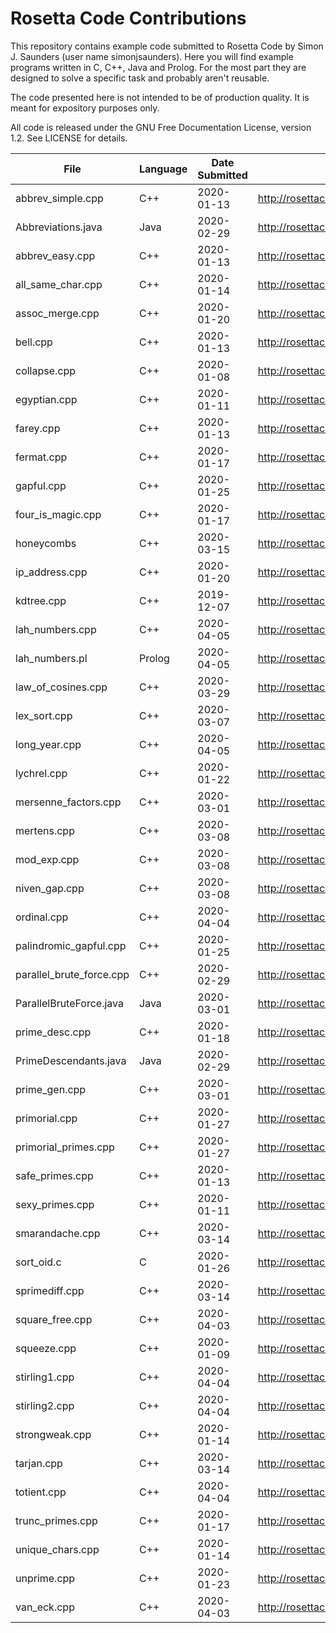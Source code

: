 Rosetta Code Contributions
==========================

This repository contains example code submitted to Rosetta Code by
Simon J. Saunders (user name simonjsaunders). Here you will find example programs
written in C, C++, Java and Prolog. For the most part they are designed
to solve a specific task and probably aren't reusable.

The code presented here is not intended to be of production quality.
It is meant for expository purposes only.

All code is released under the GNU Free Documentation License, version 1.2.
See LICENSE for details.

|File|Language|Date Submitted|Rosetta Code URL|
|----|--------|--------------|----------------|
|abbrev_simple.cpp|C++|2020-01-13|http://rosettacode.org/wiki/Abbreviations,_simple|
|Abbreviations.java|Java|2020-02-29|http://rosettacode.org/wiki/Abbreviations,_simple|
|abbrev_easy.cpp|C++|2020-01-13|http://rosettacode.org/wiki/Abbreviations,_easy|
|all_same_char.cpp|C++|2020-01-14|http://rosettacode.org/wiki/Determine_if_a_string_has_all_the_same_characters|
|assoc_merge.cpp|C++|2020-01-20|http://rosettacode.org/wiki/Associative_array/Merging|
|bell.cpp|C++|2020-01-13|http://rosettacode.org/wiki/Bell_numbers|
|collapse.cpp|C++|2020-01-08|http://rosettacode.org/wiki/Determine_if_a_string_is_collapsible|
|egyptian.cpp|C++|2020-01-11|http://rosettacode.org/wiki/Egyptian_fractions|
|farey.cpp|C++|2020-01-13|http://rosettacode.org/wiki/Farey_sequence|
|fermat.cpp|C++|2020-01-17|http://rosettacode.org/wiki/Fermat_numbers|
|gapful.cpp|C++|2020-01-25|http://rosettacode.org/wiki/Gapful_numbers|
|four_is_magic.cpp|C++|2020-01-17|http://rosettacode.org/wiki/Four_is_magic|
|honeycombs|C++|2020-03-15|http://rosettacode.org/wiki/Honeycombs#C.2B.2B|
|ip_address.cpp|C++|2020-01-20|http://rosettacode.org/wiki/Parse_an_IP_Address|
|kdtree.cpp|C++|2019-12-07|http://rosettacode.org/wiki/K-d_tree|
|lah_numbers.cpp|C++|2020-04-05|http://rosettacode.org/wiki/Lah_numbers|
|lah_numbers.pl|Prolog|2020-04-05|http://rosettacode.org/wiki/Lah_numbers|
|law_of_cosines.cpp|C++|2020-03-29|http://rosettacode.org/wiki/Law_of_cosines_-_triples|
|lex_sort.cpp|C++|2020-03-07|http://rosettacode.org/wiki/Sort_numbers_lexicographically|
|long_year.cpp|C++|2020-04-05|http://rosettacode.org/wiki/Long_year%3F|
|lychrel.cpp|C++|2020-01-22|http://rosettacode.org/wiki/Lychrel_numbers|
|mersenne_factors.cpp|C++|2020-03-01|http://rosettacode.org/wiki/Factors_of_a_Mersenne_number|
|mertens.cpp|C++|2020-03-08|http://rosettacode.org/wiki/Mertens_function|
|mod_exp.cpp|C++|2020-03-08|http://rosettacode.org/wiki/Modular_exponentiation|
|niven_gap.cpp|C++|2020-03-08|http://rosettacode.org/wiki/Increasing_gaps_between_consecutive_Niven_numbers|
|ordinal.cpp|C++|2020-04-04|http://rosettacode.org/wiki/Spelling_of_ordinal_numbers|
|palindromic_gapful.cpp|C++|2020-01-25|http://rosettacode.org/wiki/Palindromic_gapful_numbers|
|parallel_brute_force.cpp|C++|2020-02-29|http://rosettacode.org/wiki/Parallel_Brute_Force|
|ParallelBruteForce.java|Java|2020-03-01|http://rosettacode.org/wiki/Parallel_Brute_Force|
|prime_desc.cpp|C++|2020-01-18|http://rosettacode.org/wiki/Primes_-_allocate_descendants_to_their_ancestors|
|PrimeDescendants.java|Java|2020-02-29|http://rosettacode.org/wiki/Primes_-_allocate_descendants_to_their_ancestors|
|prime_gen.cpp|C++|2020-03-01|http://rosettacode.org/wiki/Extensible_prime_generator|
|primorial.cpp|C++|2020-01-27|http://rosettacode.org/wiki/Primorial_numbers|
|primorial_primes.cpp|C++|2020-01-27|http://rosettacode.org/wiki/Sequence_of_primorial_primes|
|safe_primes.cpp|C++|2020-01-13|http://rosettacode.org/wiki/Safe_primes_and_unsafe_primes|
|sexy_primes.cpp|C++|2020-01-11|http://rosettacode.org/wiki/Sexy_primes|
|smarandache.cpp|C++|2020-03-14|http://rosettacode.org/wiki/Smarandache_prime-digital_sequence|
|sort_oid.c|C|2020-01-26|http://rosettacode.org/wiki/Sort_a_list_of_object_identifiers|
|sprimediff.cpp|C++|2020-03-14|http://rosettacode.org/wiki/Successive_prime_differences|
|square_free.cpp|C++|2020-04-03|http://rosettacode.org/wiki/Square-free_integers|
|squeeze.cpp|C++|2020-01-09|http://rosettacode.org/wiki/Determine_if_a_string_is_squeezable|
|stirling1.cpp|C++|2020-04-04|http://rosettacode.org/wiki/Stirling_numbers_of_the_first_kind|
|stirling2.cpp|C++|2020-04-04|http://rosettacode.org/wiki/Stirling_numbers_of_the_second_kind|
|strongweak.cpp|C++|2020-01-14|http://rosettacode.org/wiki/Strong_and_weak_primes|
|tarjan.cpp|C++|2020-03-14|http://rosettacode.org/wiki/Tarjan|
|totient.cpp|C++|2020-04-04|http://rosettacode.org/wiki/Totient_function|
|trunc_primes.cpp|C++|2020-01-17|http://rosettacode.org/wiki/Truncatable_primes|
|unique_chars.cpp|C++|2020-01-14|http://rosettacode.org/wiki/Determine_if_a_string_has_all_unique_characters|
|unprime.cpp|C++|2020-01-23|http://rosettacode.org/wiki/Unprimeable_numbers|
|van_eck.cpp|C++|2020-04-03|http://rosettacode.org/wiki/Van_Eck_sequence|
